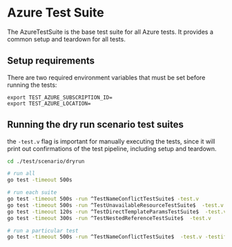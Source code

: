 

# Azure Test Suite
The AzureTestSuite is the base test suite for all Azure tests. It provides a common setup and teardown for all tests.

## Setup requirements
There are two required environment variables that must be set before running the tests:
```
export TEST_AZURE_SUBSCRIPTION_ID=
export TEST_AZURE_LOCATION=
```

## Running the dry run scenario test suites

the `-test.v` flag is important for manually executing the tests, since it will print out confirmations of the test pipeline, including setup and teardown.

```sh
cd ./test/scenario/dryrun

# run all
go test -timeout 500s

# run each suite
go test -timeout 500s -run ^TestNameConflictTestSuite$ -test.v
go test -timeout 500s -run ^TestUnavailableResourceTestSuite$  -test.v
go test -timeout 120s -run ^TestDirectTemplateParamsTestSuite$  -test.v
go test -timeout 300s -run ^TestNestedReferenceTestSuite$  -test.v

# run a particular test
go test -timeout 500s -run ^TestNameConflictTestSuite$  -test.v -testify.m Test_Should_Fail_In_Different_Resource_Group
```
